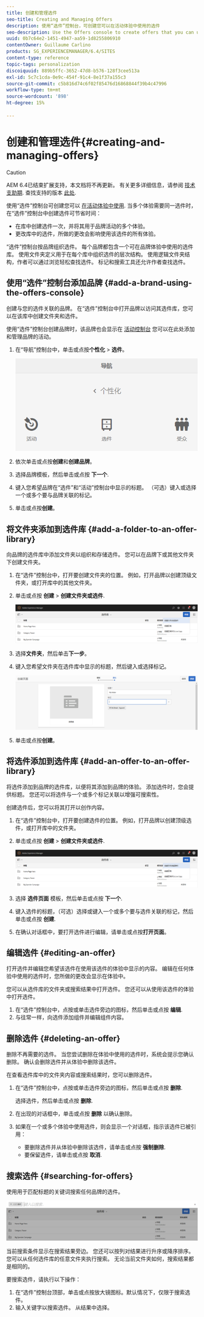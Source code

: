 ```yaml
---
title: 创建和管理选件
seo-title: Creating and Managing Offers
description: 使用“选件”控制台，可创建您可以在活动体验中使用的选件
seo-description: Use the Offers console to create offers that you can use in activity experiences
uuid: 0b7c64e2-1451-4947-aa59-1d8255806910
contentOwner: Guillaume Carlino
products: SG_EXPERIENCEMANAGER/6.4/SITES
content-type: reference
topic-tags: personalization
discoiquuid: 889b5ffc-3652-47d8-b576-128f3cee513a
exl-id: 5c7c1cda-0e9c-454f-91c4-8e1f37a155c3
source-git-commit: c5b816d74c6f02f85476d16868844f39b4c47996
workflow-type: tm+mt
source-wordcount: '898'
ht-degree: 15%

---
```


# 创建和管理选件{#creating-and-managing-offers}

>[!CAUTION]
>
>AEM 6.4已结束扩展支持，本文档将不再更新。 有关更多详细信息，请参阅 [技术支助期](https://helpx.adobe.com/cn/support/programs/eol-matrix.html). 查找支持的版本 [此处](https://experienceleague.adobe.com/docs/).

使用“选件”控制台可创建您可以 [在活动体验中使用](/help/sites-authoring/content-targeting-touch.md). 当多个体验需要同一选件时，在“选件”控制台中创建选件可节省时间：

* 在库中创建选件一次，并将其用于品牌活动的多个体验。
* 更改库中的选件，所做的更改会影响使用该选件的所有体验。

“选件”控制台按品牌组织选件。 每个品牌都包含一个可在品牌体验中使用的选件库。 使用文件夹定义用于在每个库中组织选件的层次结构。 使用逻辑文件夹结构，作者可以通过浏览轻松查找选件。 标记和搜索工具还允许作者查找选件。

## 使用“选件”控制台添加品牌 {#add-a-brand-using-the-offers-console}

创建与您的选件关联的品牌。 在“选件”控制台中打开品牌以访问其选件库，您可以在该库中创建文件夹和选件。

使用“选件”控制台创建品牌时，该品牌也会显示在 [活动控制台](/help/sites-authoring/activitylib.md) 您可以在此处添加和管理品牌的活动。

1. 在“导航”控制台中，单击或点按&#x200B;**个性化** > **选件**。

   ![chlimage_1-306](assets/chlimage_1-306.png)

1. 依次单击或点按&#x200B;**创建**&#x200B;和&#x200B;**创建品牌**。
1. 选择品牌模板，然后单击或点按 **下一个**.
1. 键入您希望品牌在“选件”和“活动”控制台中显示的标题。 （可选）键入或选择一个或多个要与品牌关联的标记。
1. 单击或点按&#x200B;**创建**。

## 将文件夹添加到选件库 {#add-a-folder-to-an-offer-library}

向品牌的选件库中添加文件夹以组织和存储选件。 您可以在品牌下或其他文件夹下创建文件夹。

1. 在“选件”控制台中，打开要创建文件夹的位置。 例如，打开品牌以创建顶级文件夹，或打开库中的其他文件夹。
1. 单击或点按 **创建** > **创建文件夹或选件**.

   ![chlimage_1-307](assets/chlimage_1-307.png)

1. 选择&#x200B;**文件夹**，然后单击&#x200B;**下一步**。
1. 键入您希望文件夹在选件库中显示的标题，然后键入或选择标记。

   ![chlimage_1-308](assets/chlimage_1-308.png)

1. 单击或点按&#x200B;**创建**。

## 将选件添加到选件库 {#add-an-offer-to-an-offer-library}

将选件添加到品牌的选件库，以便将其添加到品牌的体验。 添加选件时，您会提供标题。 您还可以将选件与一个或多个标记关联以增强可搜索性。

创建选件后，您可以将其打开以创作内容。

1. 在“选件”控制台中，打开要创建选件的位置。 例如，打开品牌以创建顶级选件，或打开库中的文件夹。
1. 单击或点按 **创建** > **创建文件夹或选件**.

   ![chlimage_1-309](assets/chlimage_1-309.png)

1. 选择 **选件页面** 模板，然后单击或点按 **下一个**.
1. 键入选件的标题，（可选）选择或键入一个或多个要与选件关联的标记，然后单击或点按 **创建**.
1. 在确认对话框中，要打开选件进行编辑，请单击或点按&#x200B;**打开页面**。

## 编辑选件 {#editing-an-offer}

打开选件并编辑您希望该选件在使用该选件的体验中显示的内容。 编辑在任何体验中使用的选件时，您所做的更改会显示在体验中。

您可以从选件库的文件夹或搜索结果中打开选件。 您还可以从使用该选件的体验中打开选件。

1. 在“选件”控制台中，点按或单击选件旁边的图标，然后单击或点按 **编辑**.
1. 与往常一样，向选件添加组件并编辑组件内容。

## 删除选件 {#deleting-an-offer}

删除不再需要的选件。 当您尝试删除在体验中使用的选件时，系统会提示您确认删除。 确认会删除选件并从体验中删除该选件。

在查看选件库中的文件夹内容或搜索结果时，您可以删除选件。

1. 在“选件”控制台中，点按或单击选件旁边的图标，然后单击或点按 **删除**.

   选择选件，然后单击或点按 **删除**.

1. 在出现的对话框中，单击或点按 **删除** 以确认删除。
1. 如果在一个或多个体验中使用选件，则会显示一个对话框，指示该选件已被引用：

   * 要删除选件并从体验中删除该选件，请单击或点按 **强制删除**.
   * 要保留选件，请单击或点按 **取消**.

## 搜索选件 {#searching-for-offers}

使用用于匹配标题的关键词搜索任何品牌的选件。

![chlimage_1-310](assets/chlimage_1-310.png)

当前搜索条件显示在搜索结果旁边。 您还可以按列对结果进行升序或降序排序。 您可以从任何选件库的任意文件夹执行搜索。 无论当前文件夹如何，搜索结果都是相同的。

要搜索选件，请执行以下操作：

1. 在“选件”控制台顶部，单击或点按放大镜图标。默认情况下，仅限于搜索选件。
1. 输入关键字以搜索选件。 从结果中选择。

